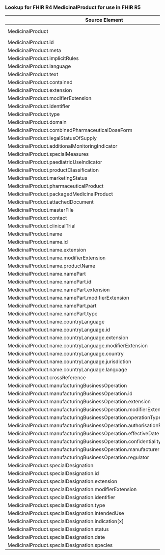 ### Lookup for FHIR R4 MedicinalProduct for use in FHIR R5

| Source Element | Usage | Target |
| -------------- | ----- | ------ |
| MedicinalProduct | UseExtension | http://hl7.org/fhir/4.0/StructureDefinition/extension-MedicinalProduct |
| MedicinalProduct.id | UseExtensionFromAncestor | - |
| MedicinalProduct.meta | UseExtensionFromAncestor | - |
| MedicinalProduct.implicitRules | UseExtensionFromAncestor | - |
| MedicinalProduct.language | UseExtensionFromAncestor | - |
| MedicinalProduct.text | UseExtensionFromAncestor | - |
| MedicinalProduct.contained | UseExtensionFromAncestor | - |
| MedicinalProduct.extension | UseExtensionFromAncestor | - |
| MedicinalProduct.modifierExtension | UseExtensionFromAncestor | - |
| MedicinalProduct.identifier | UseExtensionFromAncestor | - |
| MedicinalProduct.type | UseExtensionFromAncestor | - |
| MedicinalProduct.domain | UseExtensionFromAncestor | - |
| MedicinalProduct.combinedPharmaceuticalDoseForm | UseExtensionFromAncestor | - |
| MedicinalProduct.legalStatusOfSupply | UseExtensionFromAncestor | - |
| MedicinalProduct.additionalMonitoringIndicator | UseExtensionFromAncestor | - |
| MedicinalProduct.specialMeasures | UseExtensionFromAncestor | - |
| MedicinalProduct.paediatricUseIndicator | UseExtensionFromAncestor | - |
| MedicinalProduct.productClassification | UseExtensionFromAncestor | - |
| MedicinalProduct.marketingStatus | UseExtensionFromAncestor | - |
| MedicinalProduct.pharmaceuticalProduct | UseExtensionFromAncestor | - |
| MedicinalProduct.packagedMedicinalProduct | UseExtensionFromAncestor | - |
| MedicinalProduct.attachedDocument | UseExtensionFromAncestor | - |
| MedicinalProduct.masterFile | UseExtensionFromAncestor | - |
| MedicinalProduct.contact | UseExtensionFromAncestor | - |
| MedicinalProduct.clinicalTrial | UseExtensionFromAncestor | - |
| MedicinalProduct.name | UseExtensionFromAncestor | - |
| MedicinalProduct.name.id | UseExtensionFromAncestor | - |
| MedicinalProduct.name.extension | UseExtensionFromAncestor | - |
| MedicinalProduct.name.modifierExtension | UseExtensionFromAncestor | - |
| MedicinalProduct.name.productName | UseExtensionFromAncestor | - |
| MedicinalProduct.name.namePart | UseExtensionFromAncestor | - |
| MedicinalProduct.name.namePart.id | UseExtensionFromAncestor | - |
| MedicinalProduct.name.namePart.extension | UseExtensionFromAncestor | - |
| MedicinalProduct.name.namePart.modifierExtension | UseExtensionFromAncestor | - |
| MedicinalProduct.name.namePart.part | UseExtensionFromAncestor | - |
| MedicinalProduct.name.namePart.type | UseExtensionFromAncestor | - |
| MedicinalProduct.name.countryLanguage | UseExtensionFromAncestor | - |
| MedicinalProduct.name.countryLanguage.id | UseExtensionFromAncestor | - |
| MedicinalProduct.name.countryLanguage.extension | UseExtensionFromAncestor | - |
| MedicinalProduct.name.countryLanguage.modifierExtension | UseExtensionFromAncestor | - |
| MedicinalProduct.name.countryLanguage.country | UseExtensionFromAncestor | - |
| MedicinalProduct.name.countryLanguage.jurisdiction | UseExtensionFromAncestor | - |
| MedicinalProduct.name.countryLanguage.language | UseExtensionFromAncestor | - |
| MedicinalProduct.crossReference | UseExtensionFromAncestor | - |
| MedicinalProduct.manufacturingBusinessOperation | UseExtensionFromAncestor | - |
| MedicinalProduct.manufacturingBusinessOperation.id | UseExtensionFromAncestor | - |
| MedicinalProduct.manufacturingBusinessOperation.extension | UseExtensionFromAncestor | - |
| MedicinalProduct.manufacturingBusinessOperation.modifierExtension | UseExtensionFromAncestor | - |
| MedicinalProduct.manufacturingBusinessOperation.operationType | UseExtensionFromAncestor | - |
| MedicinalProduct.manufacturingBusinessOperation.authorisationReferenceNumber | UseExtensionFromAncestor | - |
| MedicinalProduct.manufacturingBusinessOperation.effectiveDate | UseExtensionFromAncestor | - |
| MedicinalProduct.manufacturingBusinessOperation.confidentialityIndicator | UseExtensionFromAncestor | - |
| MedicinalProduct.manufacturingBusinessOperation.manufacturer | UseExtensionFromAncestor | - |
| MedicinalProduct.manufacturingBusinessOperation.regulator | UseExtensionFromAncestor | - |
| MedicinalProduct.specialDesignation | UseExtensionFromAncestor | - |
| MedicinalProduct.specialDesignation.id | UseExtensionFromAncestor | - |
| MedicinalProduct.specialDesignation.extension | UseExtensionFromAncestor | - |
| MedicinalProduct.specialDesignation.modifierExtension | UseExtensionFromAncestor | - |
| MedicinalProduct.specialDesignation.identifier | UseExtensionFromAncestor | - |
| MedicinalProduct.specialDesignation.type | UseExtensionFromAncestor | - |
| MedicinalProduct.specialDesignation.intendedUse | UseExtensionFromAncestor | - |
| MedicinalProduct.specialDesignation.indication[x] | UseExtensionFromAncestor | - |
| MedicinalProduct.specialDesignation.status | UseExtensionFromAncestor | - |
| MedicinalProduct.specialDesignation.date | UseExtensionFromAncestor | - |
| MedicinalProduct.specialDesignation.species | UseExtensionFromAncestor | - |
